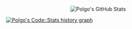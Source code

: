 <div align="center">
 <br>
  <br>
  <br>

  <br>
  <p>

  </p>

  <p>

  <img src="https://github-readme-stats.vercel.app/api?username=dinogomez&theme=dark&show_icons=true&count_private=true&hide_title=true&hide_border=true" alt="Polgo's GitHub Stats" />

  </div>


<a href="https://codestats.net/users/Polgo">
 <img src='https://codestats-readme.wegfan.cn/history-graph/WEGFan?width=850&height=300&bg_color=151515&timezone=08:00&history_days=21&max_languages=9&language_colors=["3e4053","f15854","5da5da","faa43a","60bd68","f17cb0","b2912f","decf3f","b276b2","808080"]' alt="Polgo's Code::Stats history graph" />
</a>
